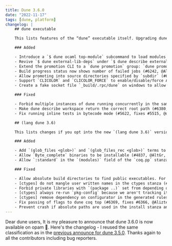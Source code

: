 ```yaml
---
title: Dune 3.6.0
date: "2022-11-17"
tags: [dune, platform]
changelog: |
    ## dune executable

    This lists features of the “dune” executable itself. Upgrading dune will bring in these changes. We consider these changes safe, but it is difficult to define what a breaking change is for a command-line tool (for example, some error messages change). It is important to note that just upgrading the dune executable is not supposed to change how dune interprets existing projects. If just upgrading dune breaks compilation, it is a bug in dune, please report it!

    ### Added

    - Introduce a `$ dune ocaml top-module` subcommand to load modules directly without sealing them behind the signature. (#5940, @rgrinberg)
    - Revive `$ dune external-lib-deps` under `$ dune describe external-lib-deps`. (#6045, @moyodiallo)
    - Extend the promotion CLI to a `dune promotion` group: `dune promote` is moved to `dune promotion apply` (the former still works) and the new `dune promotion diff` command can be used to just display the promotion without applying it. (#6160, fixes #5368, @emillon)
    - Build progress status now shows number of failed jobs (#6242, @Alizter)
    - Allow promoting into source directories specified by `subdir` (#6404, fixes #3502, @rgrinberg)
    - Support `CLICOLOR` and `CLICOLOR_FORCE` to enable/disable/force ANSI colors. (#6340, fixes #6323, @MisterDA).
    - Create a fake socket file `_build/.rpc/dune` on windows to allow rpc clients to connect using the build directory. (#6329, @rgrinberg)

    ### Fixed

    - Forbid multiple instances of dune running concurrently in the same workspace. (#6360, fixes #236, @rgrinberg)
    - Make dune describe workspace return the correct root path (#6380, fixes #6379, @esope)
    - Fix running inline tests in bytecode mode (#5622, fixes #5515, @dariusf)

    ## (lang dune 3.6)

    This lists changes if you opt into the new `(lang dune 3.6)` version in your dune-project file. For this too, these are changes that we consider safe, but they can require changes to your dune files. For example, sandboxing is enabled in more places, which means that you might have to be more precise in expressing your dependencies. Please reach out on the issue tracker if you have trouble fixing your dune file or if something does not seem to be possible anymore.

    ### Added

    - Add `(glob_files <glob>)` and `(glob_files_rec <glob>)` terms to the `files` field of the `install` stanza (#6250, closes #6018, @gridbugs)
    - Allow `Byte_complete` binaries to be installable (#4837, @AltGr, @rgrinberg)
    - Allow `:standard` in the `(modules)` field of the `coq.pp` stanza (#6229, fixes #2414, @Alizter)

    ### Fixed

    - Allow absolute build directories to find public executables. For example, those specified with `(deps %{bin:...})` (#6326, @anmonteiro)
    - [ctypes] do not mangle user written names in the ctypes stanza (#6374, fixes #5561, @rgrinberg)
    - Forbid private libraries with `(package ..)` set from depending on private libraries that don't belong to a package (#6385, fixes #6153, @rgrinberg)
    - [ctypes] always re-run `pkg-config` because we aren't tracking its external dependencies (#6052, @rgrinberg)
    - [ctypes] remove dependency on configurator in the generated rules (#6052, @rgrinberg)
    - Fix passing of flags to dune coq top (#6369, fixes #6366, @Alizter)
    - Prevent crash if absolute paths are used in the install stanza and in  recursive globs. These cases now result in a user error. (#6331, @gridbugs)
---
```


Dear dune users,
It is my pleasure to announce that dune 3.6.0 is now available on opam 🎉.
Here's the changelog - I reused the same classification as in the [previous announce for dune 3.5.0](https://discuss.ocaml.org/t/ann-dune-3-5-0/10660).
Thanks again to all the contributors including bug reporters.
